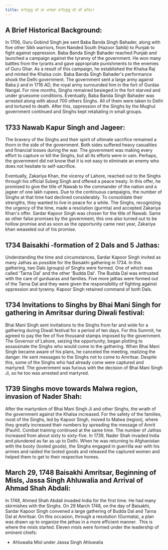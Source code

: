 ```yaml
---
title: ਵਾਹਿਗੁਰੂ ਜੀ ਕਾ ਖ਼ਾਲਸਾ ਵਾਹਿਗੁਰੂ ਜੀ ਕੀ ਫ਼ਤਿਹ!
---
```

## A Brief Historical Background:

<p>In 1706, Guru Gobind Singh jee sent Baba Banda Singh Bahader, along with five other Sikh warriors, from Nanded South (Hazoor Sahib) to Punjab to fight against oppression. Baba Banda Singh Bahader reached Punjab and launched a campaign against the tyranny of the government. He won many battles from the tyrants and gave appropriate punishments to the enemies of Guru Ghar. As a result of this campaign, he established the Khalsa Raj and minted the Khalsa coin. Baba Banda Singh Bahader's performance shook the Delhi government. The government sent a large army against Baba ji and in 1716 AD, the royal army surrounded him in the fort of Gurdas Nangal. For nine months, Singhs remained besieged in the fort starved and under gruesome conditions. Eventually, Baba Banda Singh Bahader was arrested along with about 700 others Singhs. All of them were taken to Delhi and tortured to death. After this, oppression of the Singhs by the Mughul government continued and Singhs kept retaliating in small groups.</p>

## 1733 Nawab Kapur Singh and Jageer:

<p>The bravery of the Singhs and their spirit of ultimate sacrifice remained a thorn in the side of the government. Both sides suffered heavy casualties and financial losses during the war. The government was making every effort to capture or kill the Singhs, but all its efforts were in vain. Perhaps, the government did not know that it is not easy to eliminate an enemy who does not hesitate to self-sacrifice.</p>

<p>Eventually, Zakariya Khan, the viceroy of Lahore, reached out to the Singhs through his official Subeg Singh and offered a peace treaty. In this offer, he promised to give the title of Nawab to the commander of the nation and a jageer of one lakh rupees. Due to the continuous campaigns, the number of Singhs at that time had declined considerably. To consolidate their strengths, they wanted to live in peace for a while. The Singhs, recognizing the urgency of the time, made a resolution (gurmta) and accepted Zakariya Khan's offer. Sardar Kapoor Singh was chosen for the title of Nawab. Same as other false promises by the government, this one also turned out to be hollow promise and as soon as the opportunity came next year, Zakariya khan weaseled out of his promise.</p>

## **1734 Baisakhi -formation of 2 Dals and 5 Jathas:**

<p>Understanding the time and circumstances, Sardar Kapoor Singh invited as many Jathas as possible for the Baisakhi gathering in 1734. In this gathering, two Dals (groups) of Singhs were formed. One of which was called 'Tarna Dal' and the other 'Budda Dal'. The Budda Dal was entrusted with the care of gurduaras and families. Five more jathas were formed out of the Tarna Dal and they were given the responsibility of fighting against oppression and tyranny. Kapoor Singh retained command of both Dals.</p>

## 1734 Invitations to Singhs by Bhai Mani Singh for gathering in Amritsar during Diwali festival:

<p>Bhai Mani Singh sent invitations to the Singhs from far and wide for a gathering during Diwali festival for a period of ten days. For this Summit, he agreed to pay the fee of five thousand stamps imposed by the government. The Governor of Lahore, seizing the opportunity, began plotting to assassinate the Singhs who would come to the gathering. When Bhai Mani Singh became aware of his plans, he canceled the meeting, realizing the danger. He sent messages to the Singhs not to come to Amritsar. Despite this, some of the Singhs who had already come were captured and martyred. The government was furious with the decision of Bhai Mani Singh Ji, so he too was arrested and martyred.</p>

## 1739 Singhs move towards Malwa region, invasion of Nader Shah:

<p>After the martyrdom of Bhai Mani Singh Ji and other Singhs, the wrath of the government against the Khalsa increased. For the safety of the families, most of the Singhs, led by Kapoor Singh, moved to Malwa (region), where they greatly increased their numbers by spreading the message of Amrit (Pauhl). Combat training continued at the same time. The number of Jathas increased from about sixty to sixty-five. In 1739, Nader Shah invaded India and plundered as far as up to Delhi. When he was returning to Afghanistan with the booty (looted goods), the Singhs engaged in guerrilla war with his armies and raided the looted goods and released the captured women and helped them to get to their respective homes.</p>

## March 29, 1748 Baisakhi Amritsar, Beginning of Misls, Jassa Singh Ahluwalia and Arrival of Ahmad Shah Abdali: 

<p>In 1748, Ahmed Shah Abdali invaded India for the first time. He had many skirmishes with the Singhs. On 29 March 1748, on the day of Baisakhi, Sardar Kapoor Singh convened a large gathering of Budda Dal and Tarna Dal at Amritsar. On this occasion, through a resolution (Gurmata), a plan was drawn up to organize the jathas in a more efficient manner.  This is where the misls started. Eleven misls were formed under the leadership of eminent chiefs:</p>

* Ahluwalia Misl under Jassa Singh Ahluwalia